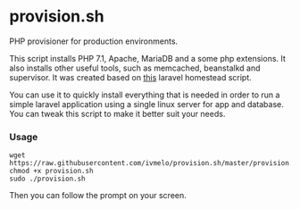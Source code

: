 # provision.sh
PHP provisioner for production environments.

This script installs PHP 7.1, Apache, MariaDB and a some php extensions. It also installs other useful tools, such as memcached, beanstalkd and supervisor. It was created based on [this](https://github.com/laravel/settler/blob/master/scripts/provision.sh) laravel homestead script.

You can use it to quickly install everything that is needed in order to run a simple laravel application using a single linux server for app and database. You can tweak this script to make it better suit your needs.

### Usage
```
wget https://raw.githubusercontent.com/ivmelo/provision.sh/master/provision.sh
chmod +x provision.sh
sudo ./provision.sh
```

Then you can follow the prompt on your screen.

